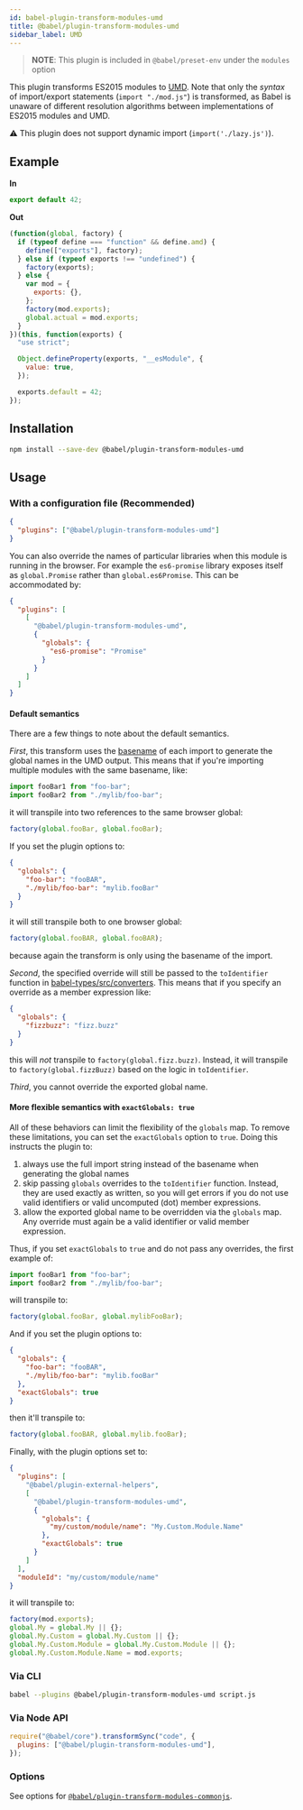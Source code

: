 ```yaml
---
id: babel-plugin-transform-modules-umd
title: @babel/plugin-transform-modules-umd
sidebar_label: UMD
---
```


> **NOTE**: This plugin is included in `@babel/preset-env` under the `modules` option

This plugin transforms ES2015 modules to [UMD](https://github.com/umdjs/umd). Note that only the _syntax_ of import/export statements (`import "./mod.js"`) is transformed, as Babel is unaware of different resolution algorithms between implementations of ES2015 modules and UMD.

⚠️ This plugin does not support dynamic import (`import('./lazy.js')`).

## Example

**In**

```javascript
export default 42;
```

**Out**

```javascript
(function(global, factory) {
  if (typeof define === "function" && define.amd) {
    define(["exports"], factory);
  } else if (typeof exports !== "undefined") {
    factory(exports);
  } else {
    var mod = {
      exports: {},
    };
    factory(mod.exports);
    global.actual = mod.exports;
  }
})(this, function(exports) {
  "use strict";

  Object.defineProperty(exports, "__esModule", {
    value: true,
  });

  exports.default = 42;
});
```

## Installation

```sh
npm install --save-dev @babel/plugin-transform-modules-umd
```

## Usage

### With a configuration file (Recommended)

```json
{
  "plugins": ["@babel/plugin-transform-modules-umd"]
}
```

You can also override the names of particular libraries when this module is
running in the browser. For example the `es6-promise` library exposes itself
as `global.Promise` rather than `global.es6Promise`. This can be accommodated by:

```json
{
  "plugins": [
    [
      "@babel/plugin-transform-modules-umd",
      {
        "globals": {
          "es6-promise": "Promise"
        }
      }
    ]
  ]
}
```

#### Default semantics

There are a few things to note about the default semantics.

_First_, this transform uses the
[basename](https://en.wikipedia.org/wiki/Basename) of each import to generate
the global names in the UMD output. This means that if you're importing
multiple modules with the same basename, like:

```js
import fooBar1 from "foo-bar";
import fooBar2 from "./mylib/foo-bar";
```

it will transpile into two references to the same browser global:

```js
factory(global.fooBar, global.fooBar);
```

If you set the plugin options to:

```json
{
  "globals": {
    "foo-bar": "fooBAR",
    "./mylib/foo-bar": "mylib.fooBar"
  }
}
```

it will still transpile both to one browser global:

```js
factory(global.fooBAR, global.fooBAR);
```

because again the transform is only using the basename of the import.

_Second_, the specified override will still be passed to the `toIdentifier`
function in [babel-types/src/converters](https://github.com/babel/babel/blob/main/packages/babel-types/src/converters).
This means that if you specify an override as a member expression like:

```json
{
  "globals": {
    "fizzbuzz": "fizz.buzz"
  }
}
```

this will _not_ transpile to `factory(global.fizz.buzz)`. Instead, it will
transpile to `factory(global.fizzBuzz)` based on the logic in `toIdentifier`.

_Third_, you cannot override the exported global name.

#### More flexible semantics with `exactGlobals: true`

All of these behaviors can limit the flexibility of the `globals` map. To
remove these limitations, you can set the `exactGlobals` option to `true`.
Doing this instructs the plugin to:

1. always use the full import string instead of the basename when generating
   the global names
2. skip passing `globals` overrides to the `toIdentifier` function. Instead,
   they are used exactly as written, so you will get errors if you do not use
   valid identifiers or valid uncomputed (dot) member expressions.
3. allow the exported global name to be overridden via the `globals` map. Any
   override must again be a valid identifier or valid member expression.

Thus, if you set `exactGlobals` to `true` and do not pass any overrides, the
first example of:

```js
import fooBar1 from "foo-bar";
import fooBar2 from "./mylib/foo-bar";
```

will transpile to:

```js
factory(global.fooBar, global.mylibFooBar);
```

And if you set the plugin options to:

```json
{
  "globals": {
    "foo-bar": "fooBAR",
    "./mylib/foo-bar": "mylib.fooBar"
  },
  "exactGlobals": true
}
```

then it'll transpile to:

```js
factory(global.fooBAR, global.mylib.fooBar);
```

Finally, with the plugin options set to:

```json
{
  "plugins": [
    "@babel/plugin-external-helpers",
    [
      "@babel/plugin-transform-modules-umd",
      {
        "globals": {
          "my/custom/module/name": "My.Custom.Module.Name"
        },
        "exactGlobals": true
      }
    ]
  ],
  "moduleId": "my/custom/module/name"
}
```

it will transpile to:

```js
factory(mod.exports);
global.My = global.My || {};
global.My.Custom = global.My.Custom || {};
global.My.Custom.Module = global.My.Custom.Module || {};
global.My.Custom.Module.Name = mod.exports;
```

### Via CLI

```sh
babel --plugins @babel/plugin-transform-modules-umd script.js
```

### Via Node API

```javascript
require("@babel/core").transformSync("code", {
  plugins: ["@babel/plugin-transform-modules-umd"],
});
```

### Options

See options for [`@babel/plugin-transform-modules-commonjs`](https://babeljs.io/docs/en/babel-plugin-transform-modules-commonjs#options).
